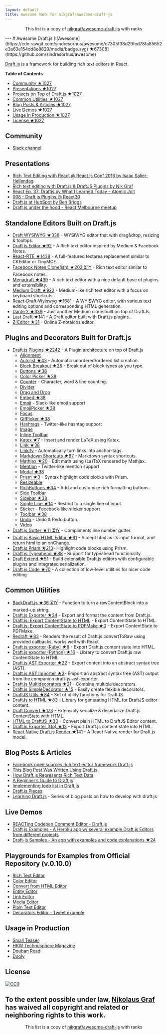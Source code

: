```yaml
---
layout: default
title: Awesome Rank for nikgraf/awesome-draft-js
---
```


<p align="center">
	This list is a copy of <a href="https://github.com/nikgraf/awesome-draft-js">nikgraf/awesome-draft-js</a> with ranks
</p>
---
# Awesome Draft.js [![Awesome](https://cdn.rawgit.com/sindresorhus/awesome/d7305f38d29fed78fa85652e3a63e154dd8e8829/media/badge.svg) ★67308](https://github.com/sindresorhus/awesome)

[Draft.js](https://draftjs.org/) is a framework for building rich text editors in React.

**Table of Contents**

- [Community ★1027](https://github.com/nikgraf/awesome-draft-js#community)
- [Presentations ★1027](https://github.com/nikgraf/awesome-draft-js#presentations)
- [Projects on Top of Draft.js ★1027](https://github.com/nikgraf/awesome-draft-js#standalone-editors-built-on-draftjs)
- [Common Utilities ★1027](https://github.com/nikgraf/awesome-draft-js#common-utilities)
- [Blog Posts & Articles ★1027](https://github.com/nikgraf/awesome-draft-js#blog-posts--articles)
- [Live Demos ★1027](https://github.com/nikgraf/awesome-draft-js#live-demos)
- [Usage in Production ★1027](https://github.com/nikgraf/awesome-draft-js#usage-in-production)
- [License ★1027](https://github.com/nikgraf/awesome-draft-js#license)

## Community

* [Slack channel](https://draftjs.herokuapp.com/)

## Presentations
* [Rich Text Editing with React @ React.js Conf 2016 by Isaac Salier-Hellendag ](https://www.youtube.com/watch?v=feUYwoLhE_4)
* [Rich text editing with Draft.js & DraftJS Plugins by Nik Graf](https://www.youtube.com/watch?v=gxNuHZXZMgs)
* [React Ep. 37: Draftjs by What I Learned Today – Atomic Jolt](https://www.youtube.com/watch?v=0k9suXgCtTA)
* [008 - Draft.js Plugins @ React30](https://www.youtube.com/watch?v=w-PqnpMizcQ)
* [Draft.js at HubSpot by Ben Briggs](http://product.hubspot.com/blog/tech-talk-at-night-react-meetup)
* [Draft.js under the hood - React Melbourne meetup](https://www.youtube.com/watch?feature=player_embedded&v=vOZAO3jFSHI)

## Standalone Editors Built on Draft.js

* [Draft WYSIWYG ★338](https://github.com/bkniffler/draft-wysiwyg) - WYSIWYG editor that with drag&drop, resizing & tooltips.
* [Draft.js Editor ★92](https://github.com/AlastairTaft/draft-js-editor) - A Rich text editor inspired by Medium & Facebook Notes.
* [React-RTE ★1438](https://github.com/sstur/react-rte) - A full-featured textarea replacement similar to CKEditor or TinyMCE.
* [Facebook Notes Clone(ish) ★202 ⏳1Y](https://github.com/andrewcoelho/react-text-editor) - Rich text editor similar to Facebook notes.
* [Megadraft ★439](https://github.com/globocom/megadraft) - A rich text editor with a nice default base of plugins and extensibility.
* [Medium Draft ★922](https://github.com/brijeshb42/medium-draft) - Medium-like rich text editor with a focus on keyboard shortcuts.
* [React-Draft-Wyiswyg ★1681](https://github.com/jpuri/react-draft-wysiwyg) - A WYISWYG editor, with various text editing options and corresponding HTML generation.
* [Dante 2 ★339](https://github.com/michelson/dante2) - Just another Medium clone built on top of DraftJs.
* [Last Draft ★141](https://github.com/vacenz/last-draft) - A Draft editor built with Draft.js plugins.
* [Z-Editor ★31](https://github.com/Z-Editor/Z-Editor) - Online Z-notaions editor. 

## Plugins and Decorators Built for Draft.js

* [Draft.js Plugins ★2242](https://github.com/draft-js-plugins/draft-js-plugins) - A Plugin architecture on top of Draft.js
  - [Alignment](https://www.draft-js-plugins.com/plugin/alignment)
  - [Autolist ★43](https://github.com/icelab/draft-js-autolist-plugin) - Automatic unordered/ordered list creation.
  - [Block Breakout ★26](https://github.com/icelab/draft-js-block-breakout-plugin) - Break out of block types as you type.
  - [Buttons ★38](https://github.com/vacenz/last-draft-js-plugins)
  - [Color Picker ★38](https://github.com/vacenz/last-draft-js-plugins)
  - [Counter](https://www.draft-js-plugins.com/plugin/counter) - Character, word & line counting.
  - [Divider](https://github.com/simsim0709/draft-js-plugins/tree/master/draft-js-divider-plugin) 
  - [Drag and Drop](https://www.draft-js-plugins.com/plugin/drag-n-drop)
  - [Embed ★38](https://github.com/vacenz/last-draft-js-plugins)
  - [Emoji](https://www.draft-js-plugins.com/plugin/emoji) - Slack-like emoji support
  - [EmojiPicker ★38](https://github.com/vacenz/last-draft-js-plugins)
  - [Focus](https://www.draft-js-plugins.com/plugin/focus)
  - [GifPicker ★38](https://github.com/vacenz/last-draft-js-plugins)
  - [Hashtags](https://www.draft-js-plugins.com/plugin/hashtag) - Twitter-like hashtag support
  - [Image](https://www.draft-js-plugins.com/plugin/image)
  - [Inline Toolbar](https://www.draft-js-plugins.com/plugin/inline-toolbar)
  - [Katex ★7](https://github.com/letranloc/draft-js-katex-plugin) - Insert and render LaTeX using Katex.
  - [Link ★38](https://github.com/vacenz/last-draft-js-plugins)
  - [Linkify](https://www.draft-js-plugins.com/plugin/linkify) - Automatically turn links into anchor-tags.
  - [Markdown Shortcuts ★87](https://github.com/ngs/draft-js-markdown-shortcuts-plugin) - Markdown syntax shortcuts.
  - [Mathjax ★20](https://github.com/efloti/draft-js-mathjax-plugin) - Edit math using (La)TeX rendered by Mathjax.
  - [Mention](https://www.draft-js-plugins.com/plugin/mention) - Twitter-like mention support
  - [Modal ★38](https://github.com/vacenz/last-draft-js-plugins)
  - [Prism ★3](https://github.com/withspectrum/draft-js-prism-plugin) - Syntax highlight code blocks with Prism.
  - [Resizeable](https://www.draft-js-plugins.com/plugin/resizeable)
  - [RichButtons ★34](https://github.com/jasonphillips/draft-js-richbuttons-plugin) - Add and customize rich formatting buttons.
  - [Side Toolbar](https://www.draft-js-plugins.com/plugin/side-toolbar)
  - [Sidebar ★38](https://github.com/vacenz/last-draft-js-plugins)
  - [Single Line ★14](https://github.com/icelab/draft-js-single-line-plugin) - Restrict to a single line of input.
  - [Sticker](https://www.draft-js-plugins.com/plugin/sticker) - Facebook-like sticker support
  - [Toolbar ★38](https://github.com/vacenz/last-draft-js-plugins)
  - [Undo](https://www.draft-js-plugins.com/plugin/undo) - Undo & Redo button.
  - [Video](https://www.draft-js-plugins.com/plugin/video)
* [Draft.js Gutter ★11 ⏳1Y](https://github.com/seejamescode/draft-js-gutter) - Compliments line number gutter.
* [Draft.js Basic HTML Editor ★61](https://github.com/dburrows/draft-js-basic-html-editor) - Accept html as its input format, and return html to an onChange.
* [Draft.js Prism ★213](https://github.com/SamyPesse/draft-js-prism)- Highlight code blocks using Prism.
* [Draft.js Typeahead ★88](https://github.com/dooly-ai/draft-js-typeahead) - Support for typeahead functionality.
* [Draft Extend ★51](https://github.com/HubSpot/draft-extend) - Build extensible Draft.js editors with configurable plugins and integrated serialization.
* [Draft.js Code ★70](https://github.com/SamyPesse/draft-js-code) - A collection of low-level utilities for nicer code editing

## Common Utilities

* [BackDraft.js ★36 ⏳1Y](https://github.com/evanc/backdraft-js) - Function to turn a rawContentBlock into a marked-up string.
* [Draft.js Exporter ★24](https://github.com/rkpasia/draft-js-exporter) - Export and format the content from Draft.js.
* [Draft.js: Export ContentState to HTML](https://github.com/sstur/draft-js-utils/tree/master/packages/draft-js-export-html) - Export ContentState to HTML.
* [Draft.js: Export ContentState to PDFMake ★0](https://github.com/datagenno/draft-js-export-pdfmake) - Export ContentState to PDFMake.
* [Redraft ★83](https://github.com/lokiuz/redraft) - Renders the result of Draft.js convertToRaw using provided callbacks, works well with React
* [Draft.js exporter (Ruby) ★8](https://github.com/ignitionworks/draftjs_exporter) - Export Draft.js content state into HTML.
* [Draft.js exporter (Python) ★16](https://github.com/springload/draftjs_exporter) - Library to convert Draft.js raw ContentState to HTML
* [Draft.js AST Exporter ★22](https://github.com/icelab/draft-js-ast-exporter) - Export content into an abstract syntax tree (AST).
* [Draft.js AST Importer ★3](https://github.com/icelab/draft-js-ast-importer)- Emport an abstract syntax tree (AST) output from the companion draft-js-ast-exporter.
* [Draft.js Multidecorators ★21](https://github.com/SamyPesse/draft-js-multidecorators) - Combine multiple decorators.
* [Draft.js SimpleDecorator ★15](https://github.com/Soreine/draft-js-simpledecorator) - Easily create flexible decorators.
* [DraftJS Utils ★84](https://github.com/jpuri/draftjs-utils) - Set of utility functions for DraftJS.
* [DraftJs to HTML ★83](https://github.com/jpuri/draftjs-to-html) - Library for generating HTML for DraftJS editor content.
* [Draft Convert ★173](https://github.com/HubSpot/draft-convert) - Extensibly serialize & deserialize Draft.js ContentState with HTML.
* [HTML to DraftJS ★33](https://github.com/jpuri/html-to-draftjs) - Convert plain HTML to DraftJS Editor content.
* [Draft.js Exporter (Go) ★13](https://github.com/ejilay/draftjs) - Export Draft.js content state into HTML.
* [React Native Draft.js Render ★141](https://github.com/globocom/react-native-draftjs-render) - A React Native render for Draft.js model.

## Blog Posts & Articles

* [Facebook open sources rich text editor framework Draft.js](https://code.facebook.com/posts/1684092755205505/facebook-open-sources-rich-text-editor-framework-draft-js/)
* [This Blog Post Was Written Using Draft.js](https://dev.to/ben/this-blog-post-was-written-using-draftjs)
* [How Draft.js Represents Rich Text Data](https://medium.com/@rajaraodv/how-draft-js-represents-rich-text-data-eeabb5f25cf2#.7gd8psdvi)
* [A Beginner’s Guide to Draft.js](https://medium.com/@adrianli/a-beginner-s-guide-to-draft-js-d1823f58d8cc#.uufeulpl5)
* [Implementing todo list in Draft.js](http://bitwiser.in/2016/08/31/implementing-todo-list-in-draft-js.html)
* [Draft.js Pieces](https://cannibalcoder.com/2016/12/02/draft-js-pieces/)
* [Learning Draft.js](https://reactrocket.com/series/learning-draft-js/) - Series of blog posts on how to develop with draft.js

## Live Demos

* [REACTing Codepen Comment Editor - Draft.js](https://codepen.io/rkpasia/full/jqbrpq)
* [Draft.js Examples - A Heroku app w/ several example Draft.js Editors from different projects](http://draftjs-examples.herokuapp.com/)
* [Draft-js Samples - An app with examples and code explanations ★24](https://github.com/Mair/react-meetup-draftjs)

## Playgrounds for Examples from Official Repository (v.0.10.0)
* [Rich Text Editor](https://codepen.io/Kiwka/pen/YNYvyG)
* [Color Editor](https://codepen.io/Kiwka/pen/oBpVve)
* [Convert from HTML Editor](https://codepen.io/Kiwka/pen/YNYgWa)
* [Entity Editor](https://codepen.io/Kiwka/pen/wgpOoZ)
* [Link Editor](https://codepen.io/Kiwka/pen/ZLvPeO)
* [Media Editor](https://codepen.io/Kiwka/pen/rjpRzj)
* [Plain Text Editor](https://codepen.io/Kiwka/pen/jyYJzb)
* [Decorators Editor - Tweet example](https://codepen.io/Kiwka/pen/KaZERV)

## Usage in Production
* [Small Teaser](https://www.smallteaser.com/login?targetUrl=%2Farticles%2Fwrite)
* [HKW Technosphere Magazine](https://technosphere-magazine.hkw.de/)
* [Douban Read](https://read.douban.com/editor_ng)
* [Dooly](https://www.dooly.ai)

## License

[![CC0](http://mirrors.creativecommons.org/presskit/buttons/88x31/svg/cc-zero.svg)](https://creativecommons.org/publicdomain/zero/1.0/)

To the extent possible under law, [Nikolaus Graf](https://github.com/nikgraf/) has waived all copyright and related or neighboring rights to this work.
---
<p align="center">
	This list is a copy of <a href="https://github.com/nikgraf/awesome-draft-js">nikgraf/awesome-draft-js</a> with ranks
</p>
